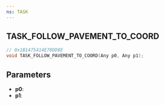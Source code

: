 ```yaml
---
ns: TASK
---
```

## TASK_FOLLOW_PAVEMENT_TO_COORD

```c
// 0x1B1475414E70DD8E
void TASK_FOLLOW_PAVEMENT_TO_COORD(Any p0, Any p1);
```

## Parameters
* **p0**:
* **p1**:
